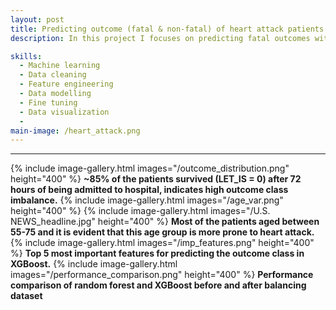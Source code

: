 ```yaml
---
layout: post
title: Predicting outcome (fatal & non-fatal) of heart attack patients within 72 hours of hospital admission
description: In this project I focuses on predicting fatal outcomes within 72 hours of hospital admission in patients suffering from myocardial infarction (MI), commonly referred to as a heart attack. The objective is to discover patterns and risk factors associated with early mortality using machine learning model trained on clinical and diagnostic features. I used R programming language to analyze, visualize and for training the model. Handeled dataset imbalance by using resampling technique (up-sampling & down-sampling). Random forest and XGBoost were implemented, XGBoost outperformed random forest and achieved 77.3% It not only yields superior performance on imbalanced multiclass outcomes but also maintains consistency in identifying high-risk clinical indicators.

skills: 
  - Machine learning
  - Data cleaning
  - Feature engineering
  - Data modelling
  - Fine tuning
  - Data visualization
  - 
main-image: /heart_attack.png
---
```


---
{% include image-gallery.html images="/outcome_distribution.png" height="400" %}
**~85% of the patients survived (LET_IS = 0) after 72 hours of being admitted to hospital, indicates high outcome class imbalance.**
{% include image-gallery.html images="/age_var.png" height="400" %}  {% include image-gallery.html images="/U.S. NEWS_headline.jpg" height="400" %}
**Most of the patients aged between 55-75 and it is evident that this age group is more prone to heart attack.**
{% include image-gallery.html images="/imp_features.png" height="400" %}
**Top 5 most important features for predicting the outcome class in XGBoost.**
{% include image-gallery.html images="/performance_comparison.png" height="400" %}
**Performance comparison of random forest and XGBoost before and after balancing dataset**

